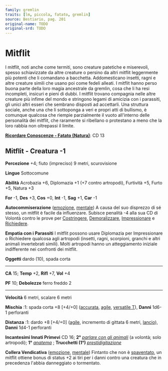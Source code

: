 ```yaml
---
family: gremlin
traits: [lm, piccola, fatato, gremlin]
source: Bestiario, pag. 201
original-name: TODO
original-srd: TODO
---
```


# Mitflit

I mitflit, noti anche come termiti, sono creature patetiche e miserevoli, spesso
schiavizzate da altre creature o persino da altri mitflit leggermente più
potenti che li comandano a bacchetta. Addomesticano insetti, ragni e altre
creature simili che usano poi come fedeli alleati. I mitflit hanno perso buona
parte della loro magia ancestrale da gremlin, cosa che li ha resi incompleti,
insicuri e pieni di dubbi. I mitflit trovano compagnia nelle altre creature più
infime del mondo e stringono legami di amicizia con i parassiti, gli unici altri
esseri che sembrano disposti ad accettarli. Una struttura sociale, anche una che
li sottoponga a veri e propri atti di bullismo, è comunque qualcosa che riempie
parzialmente il vuoto all'interno delle personalità dei mitflit, che raramente
si ribellano o protestano a meno che la loro rabbia non oltrepassi il limite.

**[Ricordare Conoscenze - Fatato (Natura)](/azioni/abilita/ricordare-conoscenze)**:
CD 13

## Mitflit - Creatura -1

**Percezione** +4; fiuto (impreciso) 9 metri, scurovisione

**Lingue** Sottocomune

**Abilità** Acrobazia +6, Diplomazia +1 (+7 contro artropodi), Furtività +5,
Furto +5, Natura +3

**For** -1, **Des** +3, **Cos** +0, **Int** -1, **Sag** +1, **Car** -1

**Autocommiserazione** ([emozione](/tratti/emozione),
[mentale](/tratti/mentale)) A causa del suo disprezzo di sé stesso, un mitflit è
facile da influenzare. Subisce penalità -4 alla sua CD di Volontà contro le
prove per [Costringere](/azioni/abilita/costringere),
[Demoralizzare](/azioni/abilita/demoralizzare),
[Impressionare](/azioni/abilita/impressionare) e
[Richiedere](/azioni/abilita/richiedere).

**Empatia con i Parassiti** I mitflit possono usare Diplomazia per Impressionare
o Richiedere qualcosa agli artropodi (insetti, ragni, scorpioni, granchi e altri
animali invertebrati simili). Molti artropodi hanno un atteggiamento iniziale
indifferente nei confronti dei mitflit.

**Oggetti** dardo (10), spada corta

---

**CA** 15; **Temp** +2, **Rifl** +7, **Vol** +4

**PF** 10; **Debolezze** ferro freddo 2

---

**Velocità** 6 metri, scalare 6 metri

**Mischia** :1: spada corta +8 \[+4/+0] ([accurata](/tratti/accurata),
[agile](/tratti/agile), [versatile T](/tratti/versatile)), **Danni** 1d6-1
perforanti

**Distanza** :1: dardo +8 \[+4/+0] ([agile](/tratti/agile), incremento di
gittata 6 metri, [lancio](/tratti/lancio)), **Danni** 1d4-1 perforanti

**Incantesimi Innati Primevi** CD 16; **2°**
_[parlare con gli animali](/incantesimi/parlare-con-gli-animali)_ (a volontà;
solo artropodi); **1°** _[anatema](/incantesimi/anatema)_ ; **Trucchetti (1°)**
_[prestidigitazione](/incantesimi/prestidigitazione)_

**Collera Vendicativa** ([emozione](/tratti/emozione),
[mentale](/tratti/mentale)) Fintanto che non è
[spaventato](/condizioni/spaventato), un mitflit ottiene bonus di status +2 ai
tiri per i danni contro una creatura che in precedenza l'abbia danneggiato o
tormentato.
